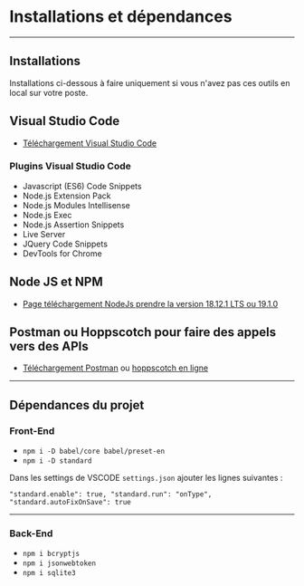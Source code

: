 # Installations et dépendances

---

## Installations

Installations ci-dessous à faire uniquement si vous n'avez pas ces outils en local sur votre poste.

## Visual Studio Code

- [Téléchargement Visual Studio Code](https://code.visualstudio.com/download)

### Plugins Visual Studio Code

- Javascript (ES6) Code Snippets
- Node.js Extension Pack
- Node.js Modules Intellisense
- Node.js Exec
- Node.js Assertion Snippets
- Live Server
- JQuery Code Snippets
- DevTools for Chrome

## Node JS et NPM

- [Page téléchargement NodeJs prendre la version 18.12.1 LTS ou 19.1.0](https://nodejs.org/en/)

## Postman ou Hoppscotch pour faire des appels vers des APIs

- [Téléchargement Postman](https://www.postman.com/) ou [hoppscotch en ligne](https://hoppscotch.io/)

---

## Dépendances du projet

### Front-End

- `npm i -D babel/core babel/preset-en`
- `npm i -D standard`

Dans les settings de VSCODE `settings.json` ajouter les lignes suivantes :

`"standard.enable": true,
"standard.run": "onType",
"standard.autoFixOnSave": true
`

---

### Back-End

- `npm i bcryptjs`
- `npm i jsonwebtoken`
- `npm i sqlite3`